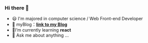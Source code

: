 ### Hi there 👋
- :smiley: I'm majored in computer science / Web Front-end Developer 
- 🌱 myBlog：__[link to my Blog](https://theguagua.com)__
- :triangular_flag_on_post:I’m currently learning __react__
- 💬 Ask me about anything ...

